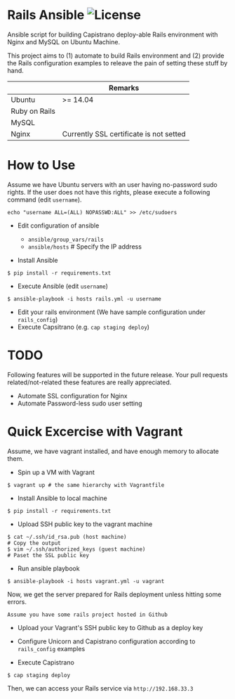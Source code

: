 # Rails Ansible ![License](http://img.shields.io/:license-mit-blue.svg?style=flat-square)

Ansible script for building Capistrano deploy-able Rails environment with Nginx and MySQL on Ubuntu Machine.

This project aims to (1) automate to build Rails environment and (2) provide the Rails configuration examples to releave the pain of setting these stuff by hand.

|| Remarks |
|---|---|
|Ubuntu| >= 14.04 |
|Ruby on Rails| |
|MySQL| |
|Nginx| Currently SSL certificate is not setted |


# How to Use

Assume we have Ubuntu servers with an user having no-password sudo rights.
If the user does not have this rights, please execute a following command (edit `username`).
```
echo "username ALL=(ALL) NOPASSWD:ALL" >> /etc/sudoers
```

- Edit configuration of ansible
  - `ansible/group_vars/rails`
  - `ansible/hosts` # Specify the IP address

- Install Ansible
```
$ pip install -r requirements.txt
```

- Execute Ansible (edit `username`)
```
$ ansible-playbook -i hosts rails.yml -u username
```

- Edit your rails environment (We have sample configuration under `rails_config`)
- Execute Capsitrano (e.g. `cap staging deploy`)

# TODO

Following features will be supported in the future release.
Your pull requests related/not-related these features are really appreciated.

- Automate SSL configuration for Nginx
- Automate Password-less sudo user setting

# Quick Excercise with Vagrant

Assume, we have vagrant installed, and have enough memory to allocate them.

- Spin up a VM with Vagrant
```
$ vagrant up # the same hierarchy with Vagrantfile
```

- Install Ansible to local machine
```
$ pip install -r requirements.txt
```

- Upload SSH public key to the vagrant machine
```
$ cat ~/.ssh/id_rsa.pub (host machine)
# Copy the output
$ vim ~/.ssh/authorized_keys (guest machine)
# Paset the SSL public key
```

- Run ansible playbook
```
$ ansible-playbook -i hosts vagrant.yml -u vagrant
```

Now, we get the server prepared for Rails deployment unless hitting some errors.

`Assume you have some rails project hosted in Github`

- Upload your Vagrant's SSH public key to Github as a deploy key

- Configure Unicorn and Capistrano configuration according to `rails_config` examples

- Execute Capistrano
```
$ cap staging deploy
```

Then, we can access your Rails service via `http://192.168.33.3`
